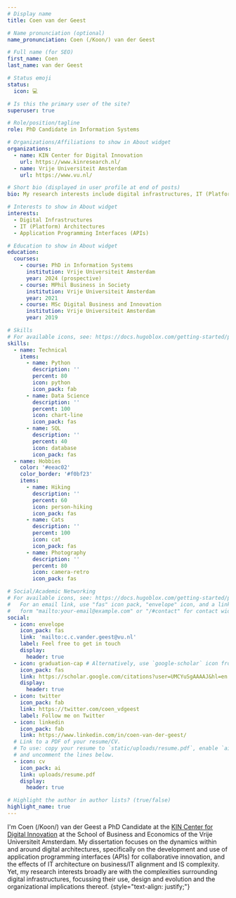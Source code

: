 ```yaml
---
# Display name
title: Coen van der Geest

# Name pronunciation (optional)
name_pronunciation: Coen (/Koon/) van der Geest

# Full name (for SEO)
first_name: Coen
last_name: van der Geest

# Status emoji
status:
  icon: 💻

# Is this the primary user of the site?
superuser: true

# Role/position/tagline
role: PhD Candidate in Information Systems

# Organizations/Affiliations to show in About widget
organizations:
  - name: KIN Center for Digital Innovation
    url: https://www.kinresearch.nl/
  - name: Vrije Universiteit Amsterdam
    url: https://www.vu.nl/

# Short bio (displayed in user profile at end of posts)
bio: My research interests include digital infrastructures, IT (Platform) Architectures and Application Programming Interfaces (APIs).

# Interests to show in About widget
interests:
  - Digital Infrastructures
  - IT (Platform) Architectures
  - Application Programming Interfaces (APIs)

# Education to show in About widget
education:
  courses:
    - course: PhD in Information Systems
      institution: Vrije Universiteit Amsterdam
      year: 2024 (prospective)
    - course: MPhil Business in Society
      institution: Vrije Universiteit Amsterdam
      year: 2021
    - course: MSc Digital Business and Innovation
      institution: Vrije Universiteit Amsterdam
      year: 2019

# Skills
# For available icons, see: https://docs.hugoblox.com/getting-started/page-builder/#icons
skills:
  - name: Technical
    items:
      - name: Python
        description: ''
        percent: 80
        icon: python
        icon_pack: fab
      - name: Data Science
        description: ''
        percent: 100
        icon: chart-line
        icon_pack: fas
      - name: SQL
        description: ''
        percent: 40
        icon: database
        icon_pack: fas
  - name: Hobbies
    color: '#eeac02'
    color_border: '#f0bf23'
    items:
      - name: Hiking
        description: ''
        percent: 60
        icon: person-hiking
        icon_pack: fas
      - name: Cats
        description: ''
        percent: 100
        icon: cat
        icon_pack: fas
      - name: Photography
        description: ''
        percent: 80
        icon: camera-retro
        icon_pack: fas

# Social/Academic Networking
# For available icons, see: https://docs.hugoblox.com/getting-started/page-builder/#icons
#   For an email link, use "fas" icon pack, "envelope" icon, and a link in the
#   form "mailto:your-email@example.com" or "/#contact" for contact widget.
social:
  - icon: envelope
    icon_pack: fas
    link: 'mailto:c.c.vander.geest@vu.nl'
    label: Feel free to get in touch
    display:
      header: true
  - icon: graduation-cap # Alternatively, use `google-scholar` icon from `ai` icon pack
    icon_pack: fas
    link: https://scholar.google.com/citations?user=UMCYuSgAAAAJ&hl=en
    display:
      header: true
  - icon: twitter
    icon_pack: fab
    link: https://twitter.com/coen_vdgeest
    label: Follow me on Twitter
  - icon: linkedin
    icon_pack: fab
    link: https://www.linkedin.com/in/coen-van-der-geest/
  # Link to a PDF of your resume/CV.
  # To use: copy your resume to `static/uploads/resume.pdf`, enable `ai` icons in `params.yaml`,
  # and uncomment the lines below.
  - icon: cv
    icon_pack: ai
    link: uploads/resume.pdf
    display:
      header: true

# Highlight the author in author lists? (true/false)
highlight_name: true
---
```


I'm Coen (/Koon/) van der Geest a PhD Candidate at the [KIN Center for Digital Innovation](https://www.kinresearch.nl) at the School of Business and Economics of the Vrije Universiteit Amsterdam. My dissertation focuses on the dynamics within and around digital architectures, specifically on the development and use of application programming interfaces (APIs) for collaborative innovation, and the effects of IT architecture on business/IT alignment and IS complexity. Yet, my research interests broadly are with the complexities surrounding digital infrastructures, focussing their use, design and evolution and the organizational implications thereof.
{style="text-align: justify;"}
